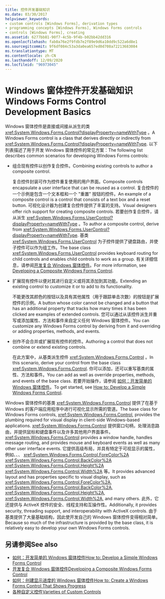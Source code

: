 ```yaml
---
title: 控件开发基础知识
ms.date: 03/30/2017
helpviewer_keywords:
- custom controls [Windows Forms], derivation types
- programming concepts [Windows Forms], Windows Forms controls
- controls [Windows Forms], creating
ms.assetid: 6277bb81-90f7-4c5b-9f4b-b02bb42dd316
ms.openlocfilehash: fab0a76e2f9fdb7e2f89e9d6a10dd9c522a6d8e1
ms.sourcegitcommit: 9f6df084c53a3da0ea657ed0d708a72213683084
ms.translationtype: MT
ms.contentlocale: zh-CN
ms.lasthandoff: 12/09/2020
ms.locfileid: "96973045"
---
```

# <a name="windows-forms-control-development-basics"></a><span data-ttu-id="d438f-102">Windows 窗体控件开发基础知识</span><span class="sxs-lookup"><span data-stu-id="d438f-102">Windows Forms Control Development Basics</span></span>
<span data-ttu-id="d438f-103">Windows 窗体控件是直接或间接从派生的类 <xref:System.Windows.Forms.Control?displayProperty=nameWithType> 。</span><span class="sxs-lookup"><span data-stu-id="d438f-103">A Windows Forms control is a class that derives directly or indirectly from <xref:System.Windows.Forms.Control?displayProperty=nameWithType>.</span></span> <span data-ttu-id="d438f-104">以下列表描述了用于开发 Windows 窗体控件的常见方案：</span><span class="sxs-lookup"><span data-stu-id="d438f-104">The following list describes common scenarios for developing Windows Forms controls:</span></span>  
  
- <span data-ttu-id="d438f-105">组合现有控件以创作复合控件。</span><span class="sxs-lookup"><span data-stu-id="d438f-105">Combining existing controls to author a composite control.</span></span>  
  
     <span data-ttu-id="d438f-106">复合控件封装可作为控件重复使用的用户界面。</span><span class="sxs-lookup"><span data-stu-id="d438f-106">Composite controls encapsulate a user interface that can be reused as a control.</span></span> <span data-ttu-id="d438f-107">复合控件的一个示例是包含一个文本框和一个 "重置" 按钮的控件。</span><span class="sxs-lookup"><span data-stu-id="d438f-107">An example of a composite control is a control that consists of a text box and a reset button.</span></span> <span data-ttu-id="d438f-108">可视化设计器为创建复合控件提供了丰富的支持。</span><span class="sxs-lookup"><span data-stu-id="d438f-108">Visual designers offer rich support for creating composite controls.</span></span> <span data-ttu-id="d438f-109">若要创作复合控件，请从派生 <xref:System.Windows.Forms.UserControl?displayProperty=nameWithType> 。</span><span class="sxs-lookup"><span data-stu-id="d438f-109">To author a composite control, derive from <xref:System.Windows.Forms.UserControl?displayProperty=nameWithType>.</span></span> <span data-ttu-id="d438f-110">基类 <xref:System.Windows.Forms.UserControl> 为子控件提供了键盘路由，并使子控件可以作为组工作。</span><span class="sxs-lookup"><span data-stu-id="d438f-110">The base class <xref:System.Windows.Forms.UserControl> provides keyboard routing for child controls and enables child controls to work as a group.</span></span> <span data-ttu-id="d438f-111">有关详细信息，请参阅[开发复合 Windows 窗体控件](developing-a-composite-windows-forms-control.md)。</span><span class="sxs-lookup"><span data-stu-id="d438f-111">For more information, see [Developing a Composite Windows Forms Control](developing-a-composite-windows-forms-control.md).</span></span>  
  
- <span data-ttu-id="d438f-112">扩展现有控件以便对其进行自定义或将其添加到其功能。</span><span class="sxs-lookup"><span data-stu-id="d438f-112">Extending an existing control to customize it or to add to its functionality.</span></span>  
  
     <span data-ttu-id="d438f-113">不能更改其颜色的按钮以及具有其他属性（用于跟踪单击次数）的按钮是扩展控件的示例。</span><span class="sxs-lookup"><span data-stu-id="d438f-113">A button whose color cannot be changed and a button that has an additional property that tracks how many times it has been clicked are examples of extended controls.</span></span> <span data-ttu-id="d438f-114">您可以通过从该控件派生并重写或添加属性、方法和事件来自定义任何 Windows 窗体控件。</span><span class="sxs-lookup"><span data-stu-id="d438f-114">You can customize any Windows Forms control by deriving from it and overriding or adding properties, methods, and events.</span></span>  
  
- <span data-ttu-id="d438f-115">创作不会合并或扩展现有控件的控件。</span><span class="sxs-lookup"><span data-stu-id="d438f-115">Authoring a control that does not combine or extend existing controls.</span></span>  
  
     <span data-ttu-id="d438f-116">在此方案中，从基类派生控件 <xref:System.Windows.Forms.Control> 。</span><span class="sxs-lookup"><span data-stu-id="d438f-116">In this scenario, derive your control from the base class <xref:System.Windows.Forms.Control>.</span></span> <span data-ttu-id="d438f-117">你可以添加，还可以重写基类的属性、方法和事件。</span><span class="sxs-lookup"><span data-stu-id="d438f-117">You can add as well as override properties, methods, and events of the base class.</span></span> <span data-ttu-id="d438f-118">若要开始操作，请参阅 [如何：开发简单的 Windows 窗体控件](how-to-develop-a-simple-windows-forms-control.md)。</span><span class="sxs-lookup"><span data-stu-id="d438f-118">To get started, see [How to: Develop a Simple Windows Forms Control](how-to-develop-a-simple-windows-forms-control.md).</span></span>  
  
 <span data-ttu-id="d438f-119">Windows 窗体控件的基类 <xref:System.Windows.Forms.Control> 提供了在基于 Windows 的客户端应用程序中进行可视化显示所需的管道。</span><span class="sxs-lookup"><span data-stu-id="d438f-119">The base class for Windows Forms controls, <xref:System.Windows.Forms.Control>, provides the plumbing required for visual display in client-side Windows-based applications.</span></span> <span data-ttu-id="d438f-120"><xref:System.Windows.Forms.Control> 提供窗口句柄，处理消息路由，并提供鼠标和键盘事件以及许多其他用户界面事件。</span><span class="sxs-lookup"><span data-stu-id="d438f-120"><xref:System.Windows.Forms.Control> provides a window handle, handles message routing, and provides mouse and keyboard events as well as many other user interface events.</span></span> <span data-ttu-id="d438f-121">它提供高级布局，并具有特定于可视显示的属性，例如、、、 <xref:System.Windows.Forms.Control.ForeColor%2A> <xref:System.Windows.Forms.Control.BackColor%2A> <xref:System.Windows.Forms.Control.Height%2A> <xref:System.Windows.Forms.Control.Width%2A> 等。</span><span class="sxs-lookup"><span data-stu-id="d438f-121">It provides advanced layout and has properties specific to visual display, such as <xref:System.Windows.Forms.Control.ForeColor%2A>, <xref:System.Windows.Forms.Control.BackColor%2A>, <xref:System.Windows.Forms.Control.Height%2A>, <xref:System.Windows.Forms.Control.Width%2A>, and many others.</span></span> <span data-ttu-id="d438f-122">此外，它还提供与 ActiveX 控件的安全、线程支持和互操作性。</span><span class="sxs-lookup"><span data-stu-id="d438f-122">Additionally, it provides security, threading support, and interoperability with ActiveX controls.</span></span> <span data-ttu-id="d438f-123">由于基类提供了大量基础结构，因此使开发自己的 Windows 窗体控件变得相对简单。</span><span class="sxs-lookup"><span data-stu-id="d438f-123">Because so much of the infrastructure is provided by the base class, it is relatively easy to develop your own Windows Forms controls.</span></span>  
  
## <a name="see-also"></a><span data-ttu-id="d438f-124">另请参阅</span><span class="sxs-lookup"><span data-stu-id="d438f-124">See also</span></span>

- [<span data-ttu-id="d438f-125">如何：开发简单的 Windows 窗体控件</span><span class="sxs-lookup"><span data-stu-id="d438f-125">How to: Develop a Simple Windows Forms Control</span></span>](how-to-develop-a-simple-windows-forms-control.md)
- [<span data-ttu-id="d438f-126">开发复合 Windows 窗体控件</span><span class="sxs-lookup"><span data-stu-id="d438f-126">Developing a Composite Windows Forms Control</span></span>](developing-a-composite-windows-forms-control.md)
- [<span data-ttu-id="d438f-127">如何：创建显示进度的 Windows 窗体控件</span><span class="sxs-lookup"><span data-stu-id="d438f-127">How to: Create a Windows Forms Control That Shows Progress</span></span>](how-to-create-a-windows-forms-control-that-shows-progress.md)
- [<span data-ttu-id="d438f-128">各种自定义控件</span><span class="sxs-lookup"><span data-stu-id="d438f-128">Varieties of Custom Controls</span></span>](varieties-of-custom-controls.md)
